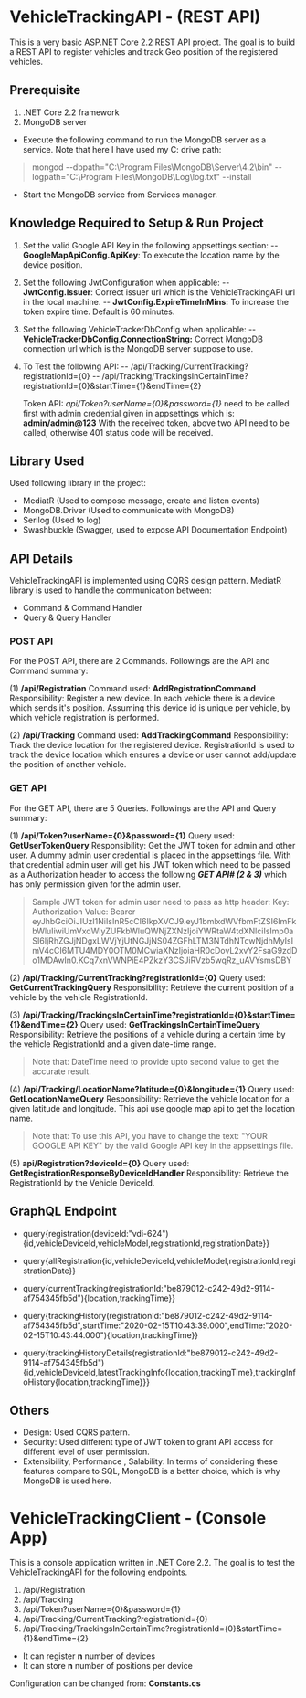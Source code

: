 
# VehicleTrackingAPI - (REST API)

This is a very basic ASP.NET Core 2.2 REST API project. 
The goal is to build a REST API to register vehicles and track Geo position of the registered vehicles. 

## Prerequisite

1) .NET Core 2.2 framework
2) MongoDB server
- Execute the following command to run the MongoDB server as a service. Note that here I have used my C: drive path:
>mongod --dbpath="C:\Program Files\MongoDB\Server\4.2\bin" --logpath="C:\Program Files\MongoDB\Log\log.txt" --install

- Start the MongoDB service from Services manager. 

## Knowledge Required to Setup & Run Project
1. Set the valid Google API Key in the following appsettings section:
     -- **GoogleMapApiConfig.ApiKey**: To execute the location name by the device position.

2.  Set the following JwtConfiguration when applicable:
     -- **JwtConfig.Issuer**:  Correct issuer url which is the VehicleTrackingAPI url in the local machine.
     -- **JwtConfig.ExpireTimeInMins:** To increase the token expire time. Default is 60 minutes.  
     
3. Set the following VehicleTrackerDbConfig when applicable:
    -- **VehicleTrackerDbConfig.ConnectionString:** Correct MongoDB connection url which is the MongoDB server suppose to use.
    
4. To Test the following API:
     -- /api/Tracking/CurrentTracking?registrationId={0}
     -- /api/Tracking/TrackingsInCertainTime?registrationId={0}&startTime={1}&endTime={2}
     
   Token API: *api/Token?userName={0}&password={1}* need to be called first with admin credential given in appsettings which is: **admin/admin@123**
   With the received token, above two API need to be called, otherwise 401 status code will be received.  

## Library Used
Used following library in the project:
- MediatR (Used to compose message, create and listen events)
- MongoDB.Driver (Used to communicate with MongoDB)
- Serilog (Used to log)
- Swashbuckle (Swagger, used to expose API Documentation Endpoint)

## API Details
VehicleTrackingAPI is implemented using CQRS design pattern. 
MediatR library is used to handle the communication between:
- Command & Command Handler
- Query & Query Handler 

### POST API  
For the POST API, there are 2 Commands.
Followings are the API and Command summary:

(1) **/api/Registration** 
Command used: **AddRegistrationCommand**
Responsibility: Register a new device. 
In each vehicle there is a device which sends it's position. Assuming this device id is unique per vehicle, by which vehicle registration is performed. 
     
(2) **/api/Tracking** 
Command used: **AddTrackingCommand**
Responsibility: Track the device location for the registered device. 
RegistrationId is used to track the device location which ensures a device or user cannot add/update the position of another vehicle.

### GET API
For the GET API, there are 5 Queries.
Followings are the API and Query summary:

(1) **/api/Token?userName={0}&password={1}** 
Query used: **GetUserTokenQuery**
Responsibility: Get the JWT token for admin and other user. 
A dummy admin user credential is placed in the appsettings file.
With that credential admin user will get his JWT token which need to be passed as a Authorization header to access the following ***GET API# (2 & 3)*** which has only permission given for the admin user.
> Sample JWT token for admin user need to pass as http header:
> Key: Authorization
> Value: Bearer eyJhbGciOiJIUzI1NiIsInR5cCI6IkpXVCJ9.eyJ1bmlxdWVfbmFtZSI6ImFkbWluIiwiUmVxdWlyZUFkbWluQWNjZXNzIjoiYWRtaW4tdXNlciIsImp0aSI6IjRhZGJjNDgxLWVjYjUtNGJjNS04ZGFhLTM3NTdhNTcwNjdhMyIsImV4cCI6MTU4MDY0OTM0MCwiaXNzIjoiaHR0cDovL2xvY2FsaG9zdDo1MDAwIn0.KCq7xnVWNPiE4PZkzY3CSJiRVzb5wqRz_uAVYsmsDBY 

(2) **/api/Tracking/CurrentTracking?registrationId={0}** 
Query used: **GetCurrentTrackingQuery**
Responsibility: Retrieve the current position of a vehicle by the vehicle RegistrationId. 

(3) **/api/Tracking/TrackingsInCertainTime?registrationId={0}&startTime={1}&endTime={2}** 
Query used: **GetTrackingsInCertainTimeQuery**
Responsibility:  Retrieve the positions of a vehicle during a certain time by the vehicle RegistrationId and a given date-time range. 
>Note that: DateTime need to provide upto second value to get the accurate result.

(4) **/api/Tracking/LocationName?latitude={0}&longitude={1}** 
Query used: **GetLocationNameQuery**
Responsibility: Retrieve the vehicle location for a given latitude and longitude.
This api use google map api to get the location name. 
> Note that: To use this API, you have to change the text: "YOUR GOOGLE API KEY" by the valid Google API key in the appsettings file.

(5) **api/Registration?deviceId={0}** 
Query used: **GetRegistrationResponseByDeviceIdHandler**
Responsibility:  Retrieve the RegistrationId by the Vehicle DeviceId.

## GraphQL Endpoint
- query{registration(deviceId:"vdi-624"){id,vehicleDeviceId,vehicleModel,registrationId,registrationDate}}
- query{allRegistration{id,vehicleDeviceId,vehicleModel,registrationId,registrationDate}}

- query{currentTracking(registrationId:"be879012-c242-49d2-9114-af754345fb5d"){location,trackingTime}}
- query{trackingHistory(registrationId:"be879012-c242-49d2-9114-af754345fb5d",startTime:"2020-02-15T10:43:39.000",endTime:"2020-02-15T10:43:44.000"){location,trackingTime}}
- query{trackingHistoryDetails(registrationId:"be879012-c242-49d2-9114-af754345fb5d"){id,vehicleDeviceId,latestTrackingInfo{location,trackingTime},trackingInfoHistory{location,trackingTime}}}

## Others

- Design: Used CQRS pattern.
- Security: Used different type of JWT token to grant API access for different level of user permission.
-  Extensibility, Performance , Salability: In terms of considering these features compare to SQL, MongoDB is a better choice, which is why MongoDB is used here.

# VehicleTrackingClient - (Console App)    

This is a console application  written in .NET Core 2.2.
The goal is to test the VehicleTrackingAPI for the following endpoints. 
1. /api/Registration
2. /api/Tracking
3. /api/Token?userName={0}&password={1}
4. /api/Tracking/CurrentTracking?registrationId={0}
5. /api/Tracking/TrackingsInCertainTime?registrationId={0}&startTime={1}&endTime={2}

- It can register **n** number of devices
- It can store **n** number of positions per device

Configuration can be changed from: **Constants.cs**
 



